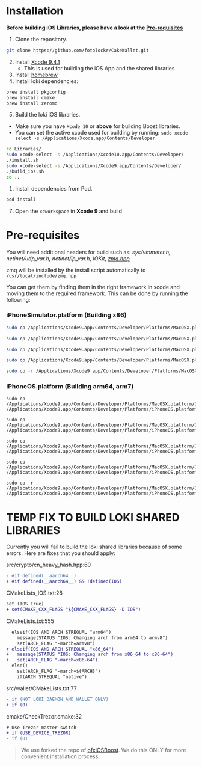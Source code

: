 # Installation

**Before building iOS Libraries, please have a look at the [Pre-requisites](#pre-requisites)**

1. Clone the repository.
```sh
git clone https://github.com/fotolockr/CakeWallet.git
```
2. Install [Xcode 9.4.1](https://developer.apple.com/download/more/)
    - This is used for building the iOS App and the shared libraries
3. Install [homebrew](https://brew.sh/)
4. Install loki dependencies:
```sh
brew install pkgconfig
brew install cmake
brew install zeromq
```
5. Build the loki iOS libraries.
- Make sure you have `Xcode 10` or **above** for building Boost libraries.
- You can set the active xcode used for building by running: `sudo xcode-select -s /Applications/Xcode.app/Contents/Developer`
```sh
cd Libraries/
sudo xcode-select -s /Applications/Xcode10.app/Contents/Developer/
./install.sh
sudo xcode-select -s /Applications/Xcode9.app/Contents/Developer/
./build_ios.sh
cd ..
```
1. Install dependencies from Pod.
```sh
pod install
```
7. Open the `xcworkspace` in **Xcode 9** and build
# Pre-requisites

You will need additional headers for build such as: *sys/vmmeter.h, netinet/udp_var.h, netinet/ip_var.h, IOKit, [zmq.hpp](https://github.com/zeromq/cppzmq)*

zmq will be installed by the install script automatically to `/usr/local/include/zmq.hpp`

You can get them by finding them in the right framework in xcode and moving them to the required framework. This can be done by running the following:

### iPhoneSimulator.platform (Building x86)
```sh
sudo cp /Applications/Xcode9.app/Contents/Developer/Platforms/MacOSX.platform/Developer/SDKs/MacOSX.sdk/usr/include/sys/vmmeter.h /Applications/Xcode9.app/Contents/Developer/Platforms/iPhoneSimulator.platform/Developer/SDKs/iPhoneSimulator.sdk/usr/include/sys/

sudo cp /Applications/Xcode9.app/Contents/Developer/Platforms/MacOSX.platform/Developer/SDKs/MacOSX.sdk/usr/include/netinet/udp_var.h /Applications/Xcode9.app/Contents/Developer/Platforms/iPhoneSimulator.platform/Developer/SDKs/iPhoneSimulator.sdk/usr/include/netinet/

sudo cp /Applications/Xcode9.app/Contents/Developer/Platforms/MacOSX.platform/Developer/SDKs/MacOSX.sdk/usr/include/netinet/ip_var.h /Applications/Xcode9.app/Contents/Developer/Platforms/iPhoneSimulator.platform/Developer/SDKs/iPhoneSimulator.sdk/usr/include/netinet/

sudo cp /Applications/Xcode9.app/Contents/Developer/Platforms/MacOSX.platform/Developer/SDKs/MacOSX.sdk/usr/include/libkern/OSTypes.h /Applications/Xcode9.app/Contents/Developer/Platforms/iPhoneSimulator.platform/Developer/SDKs/iPhoneSimulator.sdk/usr/include/libkern

sudo cp -r /Applications/Xcode9.app/Contents/Developer/Platforms/MacOSX.platform/Developer/SDKs/MacOSX.sdk/System/Library/Frameworks/IOKit.framework/Versions/A/Headers /Applications/Xcode9.app/Contents/Developer/Platforms/iPhoneSimulator.platform/Developer/SDKs/iPhoneSimulator.sdk/System/Library/Frameworks/IOKit.framework
```

### iPhoneOS.platform (Building arm64, arm7)
```
sudo cp /Applications/Xcode9.app/Contents/Developer/Platforms/MacOSX.platform/Developer/SDKs/MacOSX.sdk/usr/include/sys/vmmeter.h /Applications/Xcode9.app/Contents/Developer/Platforms/iPhoneOS.platform/Developer/SDKs/iPhoneOS.sdk/usr/include/sys/

sudo cp /Applications/Xcode9.app/Contents/Developer/Platforms/MacOSX.platform/Developer/SDKs/MacOSX.sdk/usr/include/netinet/udp_var.h /Applications/Xcode9.app/Contents/Developer/Platforms/iPhoneOS.platform/Developer/SDKs/iPhoneOS.sdk/usr/include/netinet/

sudo cp /Applications/Xcode9.app/Contents/Developer/Platforms/MacOSX.platform/Developer/SDKs/MacOSX.sdk/usr/include/netinet/ip_var.h /Applications/Xcode9.app/Contents/Developer/Platforms/iPhoneOS.platform/Developer/SDKs/iPhoneOS.sdk/usr/include/netinet/

sudo cp /Applications/Xcode9.app/Contents/Developer/Platforms/MacOSX.platform/Developer/SDKs/MacOSX.sdk/usr/include/libkern/OSTypes.h /Applications/Xcode9.app/Contents/Developer/Platforms/iPhoneOS.platform/Developer/SDKs/iPhoneOS.sdk/usr/include/libkern

sudo cp -r /Applications/Xcode9.app/Contents/Developer/Platforms/MacOSX.platform/Developer/SDKs/MacOSX.sdk/System/Library/Frameworks/IOKit.framework/Versions/A/Headers /Applications/Xcode9.app/Contents/Developer/Platforms/iPhoneOS.platform/Developer/SDKs/iPhoneOS.sdk/System/Library/Frameworks/IOKit.framework
```

# TEMP FIX TO BUILD LOKI SHARED LIBRARIES

Currently you will fail to build the loki shared libraries because of some errors.
Here are fixes that you should apply:

src/crypto/cn_heavy_hash.hpp:60
```diff
- #if defined(__aarch64__)
+ #if defined(__aarch64__) && !defined(IOS)
```

CMakeLists_IOS.txt:28
```diff
set (IOS True)
+ set(CMAKE_CXX_FLAGS "${CMAKE_CXX_FLAGS} -D IOS")
```

CMakeLists.txt:555
```diff
  elseif(IOS AND ARCH STREQUAL "arm64")
    message(STATUS "IOS: Changing arch from arm64 to armv8")
    set(ARCH_FLAG "-march=armv8")
+ elseif(IOS AND ARCH STREQUAL "x86_64")
+   message(STATUS "IOS: Changing arch from x86_64 to x86-64")
+   set(ARCH_FLAG "-march=x86-64")
  else()
    set(ARCH_FLAG "-march=${ARCH}")
    if(ARCH STREQUAL "native")

```

src/wallet/CMakeLists.txt:77
```diff
- if (NOT LOKI_DAEMON_AND_WALLET_ONLY)
+ if (0)
```

cmake/CheckTrezor.cmake:32
```diff
# Use Trezor master switch
+ if (USE_DEVICE_TREZOR)
- if (0)
```

> We use forked the repo of [ofxiOSBoost](https://github.com/Mikunj/ofxiOSBoost/tree/loki). We do this ONLY for more convenient installation process.


